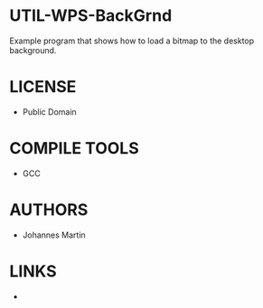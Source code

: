 UTIL-WPS-BackGrnd
=================

Example program that shows how to load a bitmap to the desktop background.

LICENSE
===============
- Public Domain

COMPILE TOOLS
===============
* GCC

AUTHORS
===============
* Johannes Martin

LINKS
===============
* 




